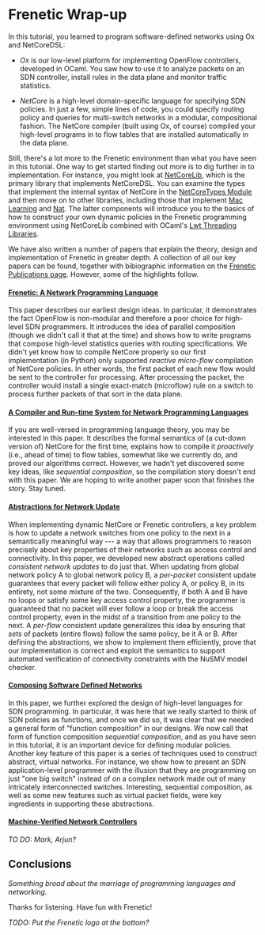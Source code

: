Frenetic Wrap-up
=================

In this tutorial, you learned to program software-defined networks
using Ox and NetCoreDSL:

  - *Ox* is our low-level platform for implementing OpenFlow controllers,
developed in OCaml.  You saw how to use it to analyze packets on 
an SDN controller, install rules in the data plane and monitor traffic
statistics.  

  - *NetCore* is a high-level domain-specific language for specifying SDN
policies.  In just a few, simple lines of code, you could specify routing 
policy and queries for multi-switch networks in a modular, compositional 
fashion.  The NetCore compiler (built using Ox, of course) compiled your 
high-level programs in to flow tables that are installed automatically in 
the data plane.

Still, there's a lot more to the Frenetic environment than what you
have seen in this tutorial.  One way to get started finding out more is
to dig further in to implementation.  For instance, you might look at
[NetCoreLib](https://github.com/frenetic-lang/frenetic/tree/master/src/NetCoreLib), which is the primary library that implements NetCoreDSL.  You can examine
the types that implement the internal syntax of NetCore in the [NetCoreTypes Module](https://github.com/frenetic-lang/frenetic/blob/master/src/NetCoreLib/NetCore_Types.mli) and then move on to other libraries, including those that implement [Mac Learning](https://github.com/frenetic-lang/frenetic/blob/master/src/NetCoreLib/NetCore_MacLearning.mli) and
[Nat](https://github.com/frenetic-lang/frenetic/blob/master/src/NetCoreLib/NetCore_NAT.ml).  The latter components will introduce you to the basics of
how to construct your own dynamic policies in the Frenetic programming 
environment using NetCoreLib combined with OCaml's [Lwt Threading Libraries](http://ocsigen.org/lwt/manual).

We have also written a number of papers that explain the theory, design and
implementation of Frenetic in greater depth.  A collection of all our
key papers can be found, together with bibiographic information on the
[Frenetic Publications page](https://frenetic-lang.org/publications.php).  However, some of the highlights follow.
 
#### [Frenetic: A Network Programming Language](http://frenetic-lang.org/publications/frenetic-icfp11.pdf) 

This paper describes our earliest design ideas.  In particular, it
demonstrates the fact OpenFlow is non-modular and therefore a poor
choice for high-level SDN programmers.  It introduces the idea of
parallel composition (though we didn't call it that at the time) and
shows how to write programs that compose high-level statistics queries
with routing specifications.  We didn't yet know how to compile
NetCore properly so our first implementation (in Python) only
supported *reactive micro-flow* compilation of NetCore policies.  In
other words, the first packet of each new flow would be sent to the
controller for processing.  After processing the packet, the
controller would install a single exact-match (microflow) rule on a
switch to process further packets of that sort in the data plane.

#### [A Compiler and Run-time System for Network Programming Languages](http://frenetic-lang.org/publications/compiler-popl12.pdf)

If you are well-versed in programming language theory, you may be
interested in this paper.  It describes the formal semantics of (a
cut-down version of) NetCore for the first time, explains how to
compile it *proactively* (i.e., ahead of time) to flow tables,
somewhat like we currently do, and proved our algorithms correct.
However, we hadn't yet discovered some key ideas, like *sequential
composition*, so the compilation story doesn't end with this paper.
We are hoping to write another paper soon that finishes the story.
Stay tuned.

#### [Abstractions for Network Update](http://frenetic-lang.org/publications/network-update-sigcomm12.pdf)

When implementing dynamic NetCore or Frenetic controllers, a key problem is
how to update a network switches from one policy to the next in a 
semantically meaningful way --- a way that allows programmers to reason
precisely about key properties of their networks such as access control and 
connectivity.  In this paper, we developed new abstract operations
called *consistent network updates* to do just that.  When updating from
global network policy A to global network policy B, a *per-packet* 
consistent update guarantees that every packet will follow either policy
A, or policy B, in its entirety, not some mixture of the two.  Consequently,
if both A and B have no loops or satisfy some key access control property, the 
programmer is guaranteed that no packet will ever follow a loop or break
the access control property, even in the midst of a transition from one
policy to the next.  A *per-flow* consistent update generalizes this idea
by ensuring that *sets* of packets (entire flows) follow the same policy,
be it A or B.  After defining the abstractions, we show to implement them 
efficiently, prove that our implementation is correct and exploit the semantics
to support automated verification of connectivity constraints with the 
NuSMV model checker.

#### [Composing Software Defined Networks](http://frenetic-lang.org/publications/composing-nsdi13.pdf)

In this paper, we further explored the design of high-level languages
for SDN programming.  In particular, it was here that we really
started to think of SDN policies as functions, and once we did so, it
was clear that we needed a general form of "function composition" in
our designs.  We now call that form of function composition
*sequential composition*, and as you have seen in this tutorial, it is
an important device for defining modular policies.  Another key
feature of this paper is a series of techniques used to construct
abstract, virtual networks.  For instance, we show how to present an
SDN application-level programmer with the illusion that they are
programming on just "one big switch" instead of on a complex network
made out of many intricately interconnected switches.  Interesting,
sequential composition, as well as some new features such as virtual
packet fields, were key ingredients in supporting these abstractions.

#### [Machine-Verified Network Controllers](http://frenetic-lang.org/publications/verified-pldi13.pdf)

*TO DO: Mark, Arjun?*

Conclusions
-----------

*Something broad about the marriage of programming languages and networking.*

Thanks for listening.  Have fun with Frenetic!

*TODO: Put the Frenetic logo at the bottom?*